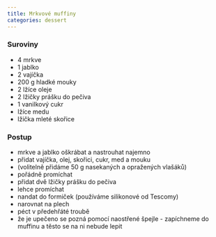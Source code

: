 ```yaml
---
title: Mrkvové muffiny
categories: dessert
---
```


### Suroviny

- 4 mrkve
- 1 jablko
- 2 vajíčka
- 200 g hladké mouky
- 2 lžíce oleje
- 2 lžičky prášku do pečiva 
- 1 vanilkový cukr 
- lžíce medu
- lžička mleté skořice

### Postup
- mrkve a jablko oškrábat a nastrouhat najemno
- přidat vajíčka, olej, skořici, cukr, med a mouku
- (volitelně přidáme 50 g nasekaných a opražených vlašáků)
- pořádně promíchat
- přidat dvě lžičky prášku do pečiva
- lehce promíchat
- nandat do formiček (používáme silikonové od Tescomy)
- narovnat na plech
- péct v předehřáté troubě
- že je upečeno se pozná pomocí naostřené špejle - zapíchneme do muffinu a těsto se na ni nebude lepit
